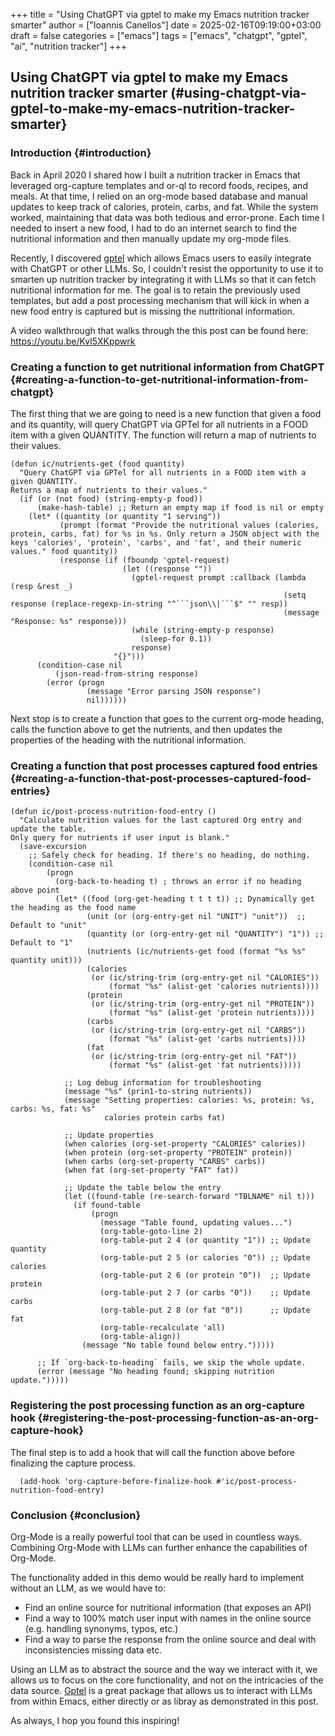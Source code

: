 +++
title = "Using ChatGPT via gptel to make my Emacs nutrition tracker smarter"
author = ["Ioannis Canellos"]
date = 2025-02-16T09:19:00+03:00
draft = false
categories = ["emacs"]
tags = ["emacs", "chatgpt", "gptel", "ai", "nutrition tracker"]
+++

## Using ChatGPT via gptel to make my Emacs nutrition tracker smarter (#using-chatgpt-via-gptel-to-make-my-emacs-nutrition-tracker-smarter}



### Introduction {#introduction}

Back in April 2020 I shared how I built a nutrition tracker in Emacs that leveraged org-capture templates and or-ql to record foods, recipes, and meals.
At that time, I relied on an org-mode based database and manual updates to keep track of calories, protein, carbs, and fat. While the system worked, maintaining that data was both tedious and error-prone.
Each time I needed to insert a new food, I had to do an internet search to find the nutritional information and then manually update my org-mode files.

Recently, I discovered [gptel](https://github.com/karthink/gptel) which allows Emacs users to easily integrate with ChatGPT or other LLMs. So, I couldn't resist the opportunity to use it to smarten up nutrition tracker by integrating it with LLMs so that it can fetch nutritional information for me.
The goal is to retain the previously used templates, but add a post processing mechanism that will kick in when a new food entry is captured but is missing the nuttritional information.

A video walkthrough that walks through the this post can be found here: <https://youtu.be/Kvl5XKppwrk>


### Creating a function to get nutritional information from ChatGPT {#creating-a-function-to-get-nutritional-information-from-chatgpt}

The first thing that we are going to need is a new function that given a food and its quantity, will query ChatGPT via GPTel for all nutrients in a FOOD item with a given QUANTITY. The function will return a map of nutrients to their values.

```emacs-lisp
(defun ic/nutrients-get (food quantity)
  "Query ChatGPT via GPTel for all nutrients in a FOOD item with a given QUANTITY.
Returns a map of nutrients to their values."
  (if (or (not food) (string-empty-p food))
      (make-hash-table) ;; Return an empty map if food is nil or empty
    (let* ((quantity (or quantity "1 serving"))
           (prompt (format "Provide the nutritional values (calories, protein, carbs, fat) for %s in %s. Only return a JSON object with the keys 'calories', 'protein', 'carbs', and 'fat', and their numeric values." food quantity))
           (response (if (fboundp 'gptel-request)
                         (let ((response ""))
                           (gptel-request prompt :callback (lambda (resp &rest _)
                                                             (setq response (replace-regexp-in-string "^```json\\|```$" "" resp))
                                                             (message "Response: %s" response)))
                           (while (string-empty-p response)
                             (sleep-for 0.1))
                           response)
                       "{}")))
      (condition-case nil
          (json-read-from-string response)
        (error (progn
                 (message "Error parsing JSON response")
                 nil))))))
```

Next stop is to create a function that goes to the current org-mode heading, calls the function above to get the nutrients, and then updates the properties of the heading with the nutritional information.


### Creating a function that post processes captured food entries {#creating-a-function-that-post-processes-captured-food-entries}

```emacs-lisp
(defun ic/post-process-nutrition-food-entry ()
  "Calculate nutrition values for the last captured Org entry and update the table.
Only query for nutrients if user input is blank."
  (save-excursion
    ;; Safely check for heading. If there's no heading, do nothing.
    (condition-case nil
        (progn
          (org-back-to-heading t) ; throws an error if no heading above point
          (let* ((food (org-get-heading t t t t)) ;; Dynamically get the heading as the food name
                 (unit (or (org-entry-get nil "UNIT") "unit"))  ;; Default to "unit"
                 (quantity (or (org-entry-get nil "QUANTITY") "1")) ;; Default to "1"
                 (nutrients (ic/nutrients-get food (format "%s %s" quantity unit)))
                 (calories
                  (or (ic/string-trim (org-entry-get nil "CALORIES"))
                      (format "%s" (alist-get 'calories nutrients))))
                 (protein
                  (or (ic/string-trim (org-entry-get nil "PROTEIN"))
                      (format "%s" (alist-get 'protein nutrients))))
                 (carbs
                  (or (ic/string-trim (org-entry-get nil "CARBS"))
                      (format "%s" (alist-get 'carbs nutrients))))
                 (fat
                  (or (ic/string-trim (org-entry-get nil "FAT"))
                      (format "%s" (alist-get 'fat nutrients)))))

            ;; Log debug information for troubleshooting
            (message "%s" (prin1-to-string nutrients))
            (message "Setting properties: calories: %s, protein: %s, carbs: %s, fat: %s"
                     calories protein carbs fat)

            ;; Update properties
            (when calories (org-set-property "CALORIES" calories))
            (when protein (org-set-property "PROTEIN" protein))
            (when carbs (org-set-property "CARBS" carbs))
            (when fat (org-set-property "FAT" fat))

            ;; Update the table below the entry
            (let ((found-table (re-search-forward "TBLNAME" nil t)))
              (if found-table
                  (progn
                    (message "Table found, updating values...")
                    (org-table-goto-line 2)
                    (org-table-put 2 4 (or quantity "1")) ;; Update quantity
                    (org-table-put 2 5 (or calories "0")) ;; Update calories
                    (org-table-put 2 6 (or protein "0"))  ;; Update protein
                    (org-table-put 2 7 (or carbs "0"))    ;; Update carbs
                    (org-table-put 2 8 (or fat "0"))      ;; Update fat
                    (org-table-recalculate 'all)
                    (org-table-align))
                (message "No table found below entry.")))))

      ;; If `org-back-to-heading` fails, we skip the whole update.
      (error (message "No heading found; skipping nutrition update.")))))
```


### Registering the post processing function as an org-capture hook {#registering-the-post-processing-function-as-an-org-capture-hook}

The final step is to add a hook that will call the function above before finalizing the capture process.

```emacs-lisp
  (add-hook 'org-capture-before-finalize-hook #'ic/post-process-nutrition-food-entry)
```


### Conclusion {#conclusion}

Org-Mode is a really powerful tool that can be used in countless ways.
Combining Org-Mode with LLMs can further enhance the capabilities of Org-Mode.

The functionality added in this demo would be really hard to implement without an LLM, as we would have to:

-   Find an online source for nutritional information (that exposes an API)
-   Find a way to 100% match user input with names in the online source (e.g. handling synonyms, typos, etc.)
-   Find a way to parse the response from the online source and deal with inconsistencies missing data etc.

Using an LLM as to abstract the source and the way we interact with it, we allows us to focus on the core functionality, and not on the intricacies of the data source.
[Gptel](https://github.com/karthink/gptel) is a great package that allows us to interact with LLMs from within Emacs, either directly or as libray as demonstrated in this post.

As always, I hop you found this inspiring!
